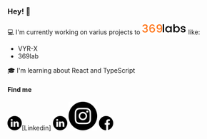 ### Hey! 👋
:computer: I'm currently working on varius projects to
![369 lab](/images/369lab.png) like:
* VYR-X
* 369lab

:mortar_board: I'm learning about React and TypeScript
 
 #### Find me
 <img alt="https://www.linkedin.com/in/rafael-vilomar-165536174/" src="https://github.com/RafaelVilomar/RafaelVilomar/blob/master/images/linkedin.png"/>[Linkedin]
 [![Linkedin](/images/linkedin.png)](https://www.linkedin.com/in/rafael-vilomar-165536174/)
 [![Instagram](/images/instagram.png)](https://www.instagram.com/rafavilomar/)
 [![Facebook](/images/facebook.png)](https://www.facebook.com/rafaelenrique.vilomarmontero/)
<!--
**RafaelVilomar/RafaelVilomar** is a ✨ _special_ ✨ repository because its `README.md` (this file) appears on your GitHub profile.

Here are some ideas to get you started:

- 🔭 I’m currently working on ...
- 🌱 I’m currently learning ...
- 👯 I’m looking to collaborate on ...
- 🤔 I’m looking for help with ...
- 💬 Ask me about ...
- 📫 How to reach me: ...
- 😄 Pronouns: ...
- ⚡ Fun fact: ...
-->
